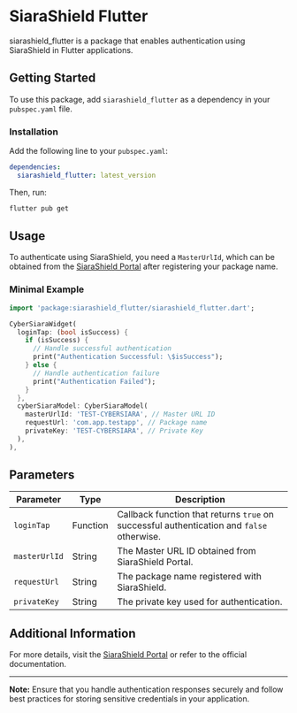# SiaraShield Flutter

siarashield_flutter is a package that enables authentication using SiaraShield in Flutter applications.

## Getting Started

To use this package, add `siarashield_flutter` as a dependency in your `pubspec.yaml` file.

### Installation

Add the following line to your `pubspec.yaml`:

```yaml
dependencies:
  siarashield_flutter: latest_version
```

Then, run:

```sh
flutter pub get
```

## Usage

To authenticate using SiaraShield, you need a `MasterUrlId`, which can be obtained from the [SiaraShield Portal](https://mycybersiara.com/) after registering your package name.

### Minimal Example

```dart
import 'package:siarashield_flutter/siarashield_flutter.dart';

CyberSiaraWidget(
  loginTap: (bool isSuccess) {
    if (isSuccess) {
      // Handle successful authentication
      print("Authentication Successful: \$isSuccess");
    } else {
      // Handle authentication failure
      print("Authentication Failed");
    }
  },
  cyberSiaraModel: CyberSiaraModel(
    masterUrlId: 'TEST-CYBERSIARA', // Master URL ID
    requestUrl: 'com.app.testapp', // Package name
    privateKey: 'TEST-CYBERSIARA', // Private Key
  ),
),
```

## Parameters

| Parameter      | Type      | Description |
|---------------|----------|-------------|
| `loginTap`    | Function | Callback function that returns `true` on successful authentication and `false` otherwise. |
| `masterUrlId` | String   | The Master URL ID obtained from SiaraShield Portal. |
| `requestUrl`  | String   | The package name registered with SiaraShield. |
| `privateKey`  | String   | The private key used for authentication. |

## Additional Information

For more details, visit the [SiaraShield Portal](https://mycybersiara.com/) or refer to the official documentation.

---

**Note:** Ensure that you handle authentication responses securely and follow best practices for storing sensitive credentials in your application.

